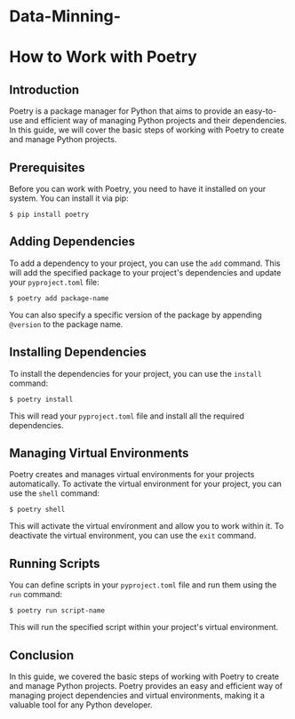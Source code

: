 # Data-Minning-

# How to Work with Poetry

## Introduction

Poetry is a package manager for Python that aims to provide an easy-to-use and efficient way of managing Python projects and their dependencies. In this guide, we will cover the basic steps of working with Poetry to create and manage Python projects.

## Prerequisites

Before you can work with Poetry, you need to have it installed on your system. You can install it via pip:

```
$ pip install poetry
```

## Adding Dependencies

To add a dependency to your project, you can use the `add` command. This will add the specified package to your project's dependencies and update your `pyproject.toml` file:

```
$ poetry add package-name
```

You can also specify a specific version of the package by appending `@version` to the package name.

## Installing Dependencies

To install the dependencies for your project, you can use the `install` command:

```
$ poetry install
```

This will read your `pyproject.toml` file and install all the required dependencies.

## Managing Virtual Environments

Poetry creates and manages virtual environments for your projects automatically. To activate the virtual environment for your project, you can use the `shell` command:

```
$ poetry shell
```

This will activate the virtual environment and allow you to work within it. To deactivate the virtual environment, you can use the `exit` command.

## Running Scripts

You can define scripts in your `pyproject.toml` file and run them using the `run` command:

```
$ poetry run script-name
```

This will run the specified script within your project's virtual environment.

## Conclusion

In this guide, we covered the basic steps of working with Poetry to create and manage Python projects. Poetry provides an easy and efficient way of managing project dependencies and virtual environments, making it a valuable tool for any Python developer.

